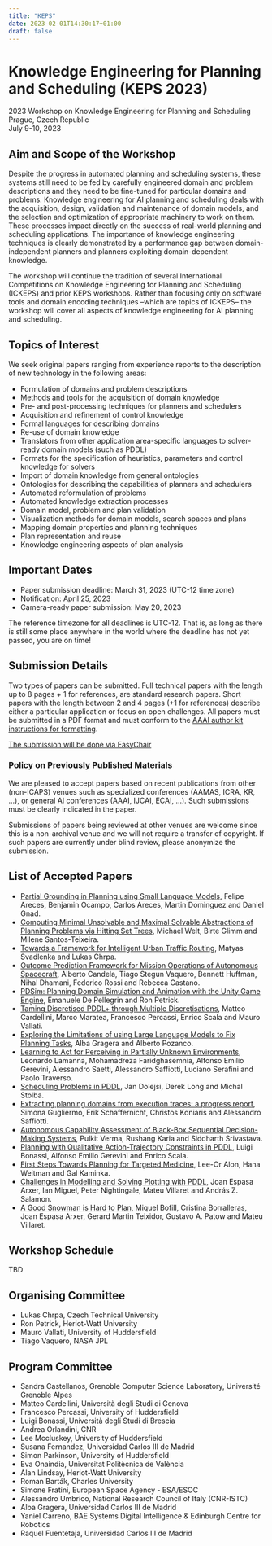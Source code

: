 ```yaml
---
title: "KEPS"
date: 2023-02-01T14:30:17+01:00
draft: false
---
```



# Knowledge Engineering for Planning and Scheduling (KEPS 2023)

2023 Workshop on Knowledge Engineering for Planning and Scheduling \
Prague, Czech Republic \
July 9-10, 2023

## Aim and Scope of the Workshop

Despite the progress in automated planning and scheduling systems, these systems still need to be fed by carefully engineered domain and problem descriptions and they need to be fine-tuned for particular domains and problems. Knowledge engineering for AI planning and scheduling deals with the acquisition, design, validation and maintenance of domain models, and the selection and optimization of appropriate machinery to work on them. These processes impact directly on the success of real-world planning and scheduling applications. The importance of knowledge engineering techniques is clearly demonstrated by a performance gap between domain-independent planners and planners exploiting domain-dependent knowledge.

The workshop will continue the tradition of several International Competitions on Knowledge Engineering for Planning and Scheduling (ICKEPS) and prior KEPS workshops. Rather than focusing only on software tools and domain encoding techniques –which are topics of ICKEPS– the workshop will cover all aspects of knowledge engineering for AI planning and scheduling.

## Topics of Interest

We seek original papers ranging from experience reports to the description of new technology in the following areas:
- Formulation of domains and problem descriptions
- Methods and tools for the acquisition of domain knowledge
- Pre- and post-processing techniques for planners and schedulers
- Acquisition and refinement of control knowledge
- Formal languages for describing domains
- Re-use of domain knowledge
- Translators from other application area-specific languages to solver-ready domain models (such as PDDL)
- Formats for the specification of heuristics, parameters and control knowledge for solvers
- Import of domain knowledge from general ontologies
- Ontologies for describing the capabilities of planners and schedulers
- Automated reformulation of problems
- Automated knowledge extraction processes
- Domain model, problem and plan validation
- Visualization methods for domain models, search spaces and plans
- Mapping domain properties and planning techniques
- Plan representation and reuse
- Knowledge engineering aspects of plan analysis

## Important Dates

- Paper submission deadline: March 31, 2023 (UTC-12 time zone)
- Notification: April 25, 2023
- Camera-ready paper submission: May 20, 2023

The reference timezone for all deadlines is UTC-12. That is, as long as there is still some place anywhere in the world where the deadline has not yet passed, you are on time!

## Submission Details

Two types of papers can be submitted. Full technical papers with the length up to 8 pages + 1 for references, are standard research papers. Short papers with the length between 2 and 4 pages (+1 for references) describe either a particular application or focus on open challenges. All papers must be submitted in a PDF format and must conform to the [AAAI author kit instructions for formatting](https://www.aaai.org/Publications/Templates/AuthorKit23.zip). 

[The submission will be done via EasyChair](https://easychair.org/conferences/?conf=keps23)

### Policy on Previously Published Materials

We are pleased to accept papers based on recent publications from other (non-ICAPS) venues such as specialized conferences (AAMAS, ICRA, KR, ...), or general AI conferences (AAAI, IJCAI, ECAI, ...). Such submissions must be clearly indicated in the paper.

Submissions of papers being reviewed at other venues are welcome since this is a non-archival venue and we will not require a transfer of copyright. If such papers are currently under blind review, please anonymize the submission.

## List of Accepted Papers

- [Partial Grounding in Planning using Small Language Models](./KEPS-23_paper_1243.pdf), Felipe Areces, Benjamin Ocampo, Carlos Areces, Martin Dominguez and Daniel Gnad.
- [Computing Minimal Unsolvable and Maximal Solvable Abstractions of Planning Problems via Hitting Set Trees](./KEPS-23_paper_1551.pdf), Michael Welt, Birte Glimm and Milene Santos-Teixeira.
- [Towards a Framework for Intelligent Urban Traffic Routing](./KEPS-23_paper_1704.pdf), Matyas Svadlenka and Lukas Chrpa.
- [Outcome Prediction Framework for Mission Operations of Autonomous Spacecraft](./KEPS-23_paper_1936.pdf), Alberto Candela, Tiago Stegun Vaquero, Bennett Huffman, Nihal Dhamani, Federico Rossi and Rebecca Castano.
- [PDSim: Planning Domain Simulation and Animation with the Unity Game Engine](./KEPS-23_paper_2186.pdf), Emanuele De Pellegrin and Ron Petrick.
- [Taming Discretised PDDL+ through Multiple Discretisations](./KEPS-23_paper_3184.pdf), Matteo Cardellini, Marco Maratea, Francesco Percassi, Enrico Scala and Mauro Vallati.
- [Exploring the Limitations of using Large Language Models to Fix Planning Tasks](./KEPS-23_paper_3645.pdf), Alba Gragera and Alberto Pozanco.
- [Learning to Act for Perceiving in Partially Unknown Environments](./KEPS-23_paper_4521.pdf), Leonardo Lamanna, Mohamadreza Faridghasemnia, Alfonso Emilio Gerevini, Alessandro Saetti, Alessandro Saffiotti, Luciano Serafini and Paolo Traverso.
- [Scheduling Problems in PDDL](./KEPS-23_paper_4664.pdf), Jan Dolejsi, Derek Long and Michal Stolba.
- [Extracting planning domains from execution traces: a progress report](./KEPS-23_paper_4717.pdf), Simona Gugliermo, Erik Schaffernicht, Christos Koniaris and Alessandro Saffiotti.
- [Autonomous Capability Assessment of Black-Box Sequential Decision-Making Systems](./KEPS-23_paper_5561.pdf), Pulkit Verma, Rushang Karia and Siddharth Srivastava.
- [Planning with Qualitative Action-Trajectory Constraints in PDDL](./KEPS-23_paper_8042.pdf), Luigi Bonassi, Alfonso Emilio Gerevini and Enrico Scala.
- [First Steps Towards Planning for Targeted Medicine](./KEPS-23_paper_8750.pdf), Lee-Or Alon, Hana Weitman and Gal Kaminka.
- [Challenges in Modelling and Solving Plotting with PDDL](./KEPS-23_paper_9200.pdf), Joan Espasa Arxer, Ian Miguel, Peter Nightingale, Mateu Villaret and András Z. Salamon.
- [A Good Snowman is Hard to Plan](./KEPS-23_paper_9560.pdf), Miquel Bofill, Cristina Borralleras, Joan Espasa Arxer, Gerard Martin Teixidor, Gustavo A. Patow and Mateu Villaret.


## Workshop Schedule

TBD

## Organising Committee

- Lukas Chrpa, Czech Technical University
- Ron Petrick, Heriot-Watt University
- Mauro Vallati, University of Huddersfield
- Tiago Vaquero, NASA JPL

## Program Committee

- Sandra Castellanos, Grenoble Computer Science Laboratory, Université Grenoble Alpes
- Matteo Cardellini, Università degli Studi di Genova
- Francesco Percassi, University of Huddersfield
- Luigi Bonassi, Università degli Studi di Brescia
- Andrea Orlandini, CNR
- Lee Mccluskey, University of Huddersfield
- Susana Fernandez, Universidad Carlos III de Madrid
- Simon Parkinson, University of Huddersfield
- Eva Onaindia, Universitat Politècnica de València
- Alan Lindsay, Heriot-Watt University
- Roman Barták, Charles University
- Simone Fratini, European Space Agency - ESA/ESOC
- Alessandro Umbrico, National Research Council of Italy (CNR-ISTC)
- Alba Gragera, Universidad Carlos III de Madrid
- Yaniel Carreno, BAE Systems Digital Intelligence & Edinburgh Centre for Robotics
- Raquel Fuentetaja, Universidad Carlos III de Madrid



